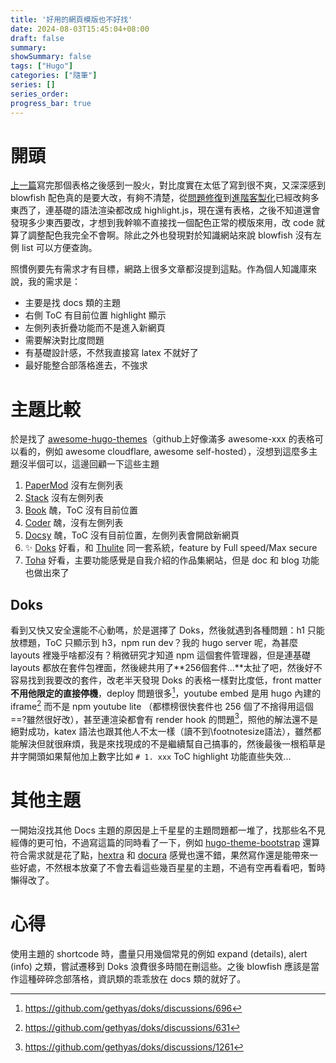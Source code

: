 ```yaml
---
title: '好用的網頁模版也不好找'
date: 2024-08-03T15:45:04+08:00
draft: false
summary: 
showSummary: false
tags: ["Hugo"]
categories: ["隨筆"]
series: []
series_order: 
progress_bar: true
---
```


# 開頭
[上一篇](/posts/20240730/)寫完那個表格之後感到一股火，對比度實在太低了寫到很不爽，又深深感到 blowfish 配色真的是要大改，有夠不清楚，從[問題修復](/posts/hugo-blowfish-fix)到[進階客製化](/posts/hugo-blowfish-features)已經改夠多東西了，連基礎的語法渲染都改成 highlight.js，現在還有表格，之後不知道還會發現多少東西要改，才想到我幹嘛不直接找一個配色正常的模版來用，改 code 就算了調整配色我完全不會啊。除此之外也發現對於知識網站來說 blowfish 沒有左側 list 可以方便查詢。

照慣例要先有需求才有目標，網路上很多文章都沒提到這點。作為個人知識庫來說，我的需求是：
- 主要是找 docs 類的主題
- 右側 ToC 有目前位置 highlight 顯示
- 左側列表折疊功能而不是進入新網頁
- 需要解決對比度問題
- 有基礎設計感，不然我直接寫 latex 不就好了
- 最好能整合部落格進去，不強求

# 主題比較
於是找了 [awesome-hugo-themes](https://github.com/QIN2DIM/awesome-hugo-themes)（github上好像滿多 awesome-xxx 的表格可以看的，例如 awesome cloudflare, awesome self-hosted），沒想到這麼多主題沒半個可以，這邊回顧一下這些主題

1. [PaperMod](https://github.com/adityatelange/hugo-PaperMod) 沒有左側列表
2. [Stack](https://github.com/CaiJimmy/hugo-theme-stack) 沒有左側列表
3. [Book](https://github.com/alex-shpak/hugo-book) 醜，ToC 沒有目前位置
4. [Coder](https://github.com/luizdepra/hugo-coder) 醜，沒有左側列表
5. [Docsy](https://github.com/google/docsy) 醜，ToC 沒有目前位置，左側列表會開啟新網頁
6. ✨ [Doks](https://github.com/gethyas/doks) 好看，和 [Thulite](https://thulite.io/) 同一套系統，feature by Full speed/Max secure
7. [Toha](https://github.com/hugo-toha/toha) 好看，主要功能感覺是自我介紹的作品集網站，但是 doc 和 blog 功能也做出來了

## Doks
看到又快又安全還能不心動嗎，於是選擇了 Doks，然後就遇到各種問題：h1 只能放標題，ToC 只顯示到 h3，npm run dev？我的 hugo server 呢，為甚麼 layouts 裡幾乎啥都沒有？稍微研究才知道 npm 這個套件管理器，但是連基礎 layouts 都放在套件包裡面，然後總共用了**256個套件...**太扯了吧，然後好不容易找到我要改的套件，改老半天發現 Doks 的表格一樣對比度低，front matter **不用他限定的直接停機**，deploy 問題很多[^1]，youtube embed 是用 hugo 內建的 iframe[^3] 而不是 npm youtube lite （都標榜很快套件也 256 個了不捨得用這個==?雖然很好改），甚至連渲染都會有 render hook 的問題[^2]，照他的解法還不是絕對成功，katex 語法也跟其他人不太一樣（讀不到\footnotesize語法），雖然都能解決但就很麻煩，我是來找現成的不是繼續幫自己搞事的，然後最後一根稻草是井字開頭如果幫他加上數字比如 `# 1. xxx` ToC highlight 功能直些失效...

[^1]: https://github.com/gethyas/doks/discussions/696
[^2]: https://github.com/gethyas/doks/discussions/1261
[^3]: https://github.com/gethyas/doks/discussions/631

# 其他主題
一開始沒找其他 Docs 主題的原因是上千星星的主題問題都一堆了，找那些名不見經傳的更可怕，不過寫這篇的同時看了一下，例如 [hugo-theme-bootstrap](https://github.com/razonyang/hugo-theme-bootstrap) 還算符合需求就是花了點，[hextra](https://github.com/imfing/hextra) 和 [docura](https://github.com/docura/docura) 感覺也還不錯，果然寫作還是能帶來一些好處，不然根本放棄了不會去看這些幾百星星的主題，不過有空再看看吧，暫時懶得改了。

# 心得
使用主題的 shortcode 時，盡量只用幾個常見的例如 expand (details), alert (info) 之類，嘗試遷移到 Doks 浪費很多時間在刪這些。之後 blowfish 應該是當作這種碎碎念部落格，資訊類的乖乖放在 docs 類的就好了。